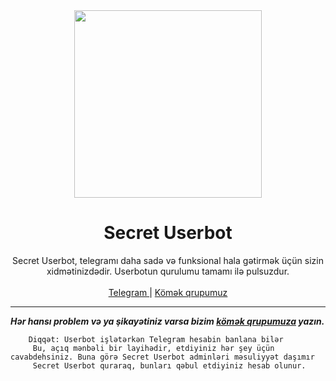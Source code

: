 <div align="center">
  <img src="https://te.legra.ph/file/5579c04c24fd5dce3116f.jpg" width="300" height="300">
  <h1>Secret Userbot</h1>
</div>
<p align="center">
    Secret Userbot, telegramı daha sadə və funksional hala gətirmək üçün sizin xidmətinizdədir. Userbotun qurulumu tamamı ilə pulsuzdur. <br>
    <br>
        <a href="https://t.me/SecretUsbot">Telegram </a> |
        <a href="https://t.me/TheSecretSup">Kömək qrupumuz</a>
    <br>
</p>

----


***Hər hansı problem və ya şikayətiniz varsa bizim [kömək qrupumuza](https://t.me/TheSecretSup) yazın.***

```
    Diqqət: Userbot işlətərkən Telegram hesabin banlana bilər
     Bu, açıq mənbəli bir layihədir, etdiyiniz hər şey üçün cavabdehsiniz. Buna görə Secret Userbot adminləri məsuliyyət daşımır
     Secret Userbot quraraq, bunları qəbul etdiyiniz hesab olunur.
